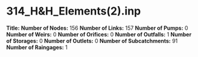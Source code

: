 # 314_H&H_Elements(2).inp
**Title:** 
**Number of Nodes:** 156
**Number of Links:** 157
**Number of Pumps:** 0
**Number of Weirs:** 0
**Number of Orifices:** 0
**Number of Outfalls:** 1
**Number of Storages:** 0
**Number of Outlets:** 0
**Number of Subcatchments:** 91
**Number of Raingages:** 1
